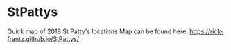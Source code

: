 # StPattys
Quick map of 2018 St Patty's locations
Map can be found here: https://rick-frantz.github.io/StPattys/
